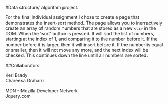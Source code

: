 #Data structure/ algorithm project.

For the final individual assignment I chose to create a page that demonstrates the insert-sort method. The page allows you to inerractively create an array of random numbers that are stored as a new `<li>` in the DOM. When the 'sort' button is pressed. It will sort the list of numbers, starting at the index of 1, and comparing it to the number before it. If the number before it is larger, then it will insert before it. If the number is equal or smaller, then it will not move any more, and the next index will be checked. This continues down the line untill all numbers are sorted.

##Collaborators:

Keri Brady <br>
Chareesa Graham

MDN - Mozilla Developer Network <br>
Jquery.com